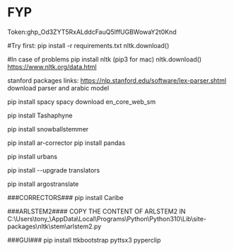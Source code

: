 # FYP

Token: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

#Try first:
pip install -r requirements.txt
nltk.download()

#In case of problems
pip install nltk (pip3 for mac)
nltk.download()
https://www.nltk.org/data.html

stanford packages links:
https://nlp.stanford.edu/software/lex-parser.shtml
download parser and arabic model


pip install spacy
spacy download en_core_web_sm


pip install Tashaphyne

pip install snowballstemmer

pip install ar-corrector
pip install pandas

pip install urbans

pip install --upgrade translators

pip install argostranslate


###CORRECTORS###
pip install Caribe


###ARLSTEM2####
COPY THE CONTENT OF ARLSTEM2 IN C:\Users\tony_\AppData\Local\Programs\Python\Python310\Lib\site-packages\nltk\stem\arlstem2.py

###GUI###
pip install ttkbootstrap pyttsx3 pyperclip


